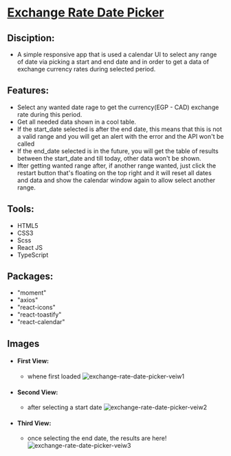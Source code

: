 # [Exchange Rate Date Picker](https://exchange-rate-date-picker.netlify.app/)

## Disciption:
- A simple responsive app that is used a calendar UI to select any range of date via picking a start and end date and in order to get a data of exchange currency rates during selected period.

## Features:
- Select any wanted date rage to get the currency(EGP - CAD) exchange rate during this period.
- Get all needed data shown in a cool table.
- If the start_date selected is after the end date, this means that this is not a valid range and you will get an alert with the error and the API won't be called 
- If the end_date selected is in the future, you will get the table of results between the start_date and till today, other data won't be shown.
- Ifter getting wanted range after, if another range wanted, just click the restart button that's floating on the top right and it will reset all dates and data and show the calendar window again to allow select another range.

## Tools:

- HTML5
- CSS3
- Scss
- React JS
- TypeScript

## Packages:

- "moment"
- "axios"
- "react-icons"
- "react-toastify"
- "react-calendar"

## Images

- #### First View:
  - whene first loaded
![exchange-rate-date-picker-veiw1](https://user-images.githubusercontent.com/72308423/219898744-c4352382-5a4a-430a-885e-3f515cf5be0a.png)

- #### Second View:
  - after selecting a start date
![exchange-rate-date-picker-veiw2](https://user-images.githubusercontent.com/72308423/219898749-897d0d30-2fe0-4aa9-afc1-1cf88365ca06.png)

- #### Third View:
  - once selecting the end date, the results are here!
![exchange-rate-date-picker-veiw3](https://user-images.githubusercontent.com/72308423/219898752-aa1f45c3-c152-415b-843c-9166a3b1c0d7.png)
